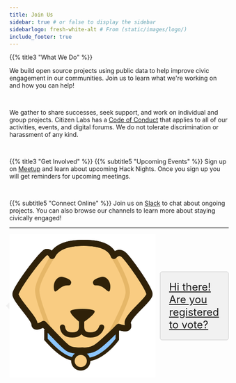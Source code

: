 ```yaml
---
title: Join Us
sidebar: true # or false to display the sidebar
sidebarlogo: fresh-white-alt # From (static/images/logo/)
include_footer: true
---
```


{{% title3 "What We Do" %}}

We build open source projects using public data to help improve civic engagement in our communities. Join us to learn what we're working on and how you can help!

<br>

We gather to share successes, seek support, and work on individual and group projects. Citizen Labs has a [Code of Conduct](/about/conduct/) that applies to all of our activities, events, and digital forums. We do not tolerate discrimination or harassment of any kind.

<br>

{{% title3 "Get Involved" %}}
{{% subtitle5 "Upcoming Events" %}}
Sign up on [Meetup](https://www.meetup.com/citizenlabs/) and learn about upcoming Hack Nights. Once you sign up you will get reminders for upcoming meetings.

<br>

{{% subtitle5 "Connect Online" %}}
Join us on [Slack](https://join.slack.com/t/citizenlabs/shared_invite/enQtNTQ0Mjk1NjQ3NjcxLTI0YTRhOWYzZGY4MTBjMWU0NzU0MGY1OTU3Y2YwYTkxZGI2ZTVhMjQwYWEwMWI4NGUwYjI3OTE3Y2NlNTdhNzU) to chat about ongoing projects. You can also browse our channels to learn more about staying civically engaged!

<!-- TODO: enable when hack nights resume

<br>

{{% title3 "Hack Nights" %}}
{{% subtitle5 "Code + Pizza" %}}
1st Tuesday of every Monthly
<br>
<small>*unless on a Holiday</small>
<br>
**6:00 pm** Socialize and Food
<br>
**6:15 pm** Welcome, Introductions, and Announcements
<br>
**6:30 - 9:00 pm** Work on Projects. It is best to bring a computer.

-->

<hr>

<style>
    .mittens {
        position: relative;
        display: flex;
        align-items: center;
    }
    .speech-bubble {
        display: inline-block;
        margin-left: 10px;
        padding: 20px;
        background-color: #f1f1f1;
        border: 1px solid #ccc;
        border-radius: 5px;
        font-size: 24px;
    }

    .speech-bubble:before {
        content: '';
        position: absolute;
        width: 0;
        height: 0;
        border-top: 8px solid transparent;
        border-bottom: 8px solid transparent;
        border-right: 8px solid #f1f1f1;
        left: -8px;
        top: 50%;
        transform: translateY(-50%);
    }
</style>

<a href="https://vote.citizenlabs.org" class="mittens">
    <img src="/images/illustrations/icons/mittens.svg" alt="Mittens">
    <div class="speech-bubble">Hi there! Are you registered to vote?</div>
</a>
